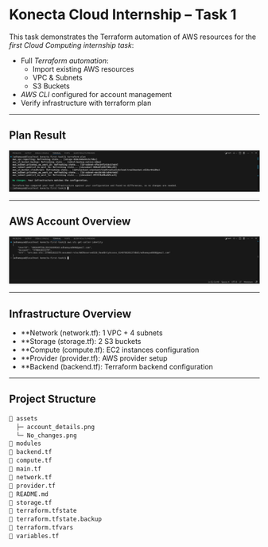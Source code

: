 # Konecta Cloud Internship – Task 1

This task demonstrates the Terraform automation of AWS resources for the *first Cloud Computing internship task*:

- Full *Terraform automation*:
  - Import existing AWS resources
  - VPC & Subnets
  - S3 Buckets
- *AWS CLI* configured for account management
- Verify infrastructure with terraform plan

---

## Plan Result

![Terraform Plan – No Changes](assets/No_changes.png)

---

## AWS Account Overview

![AWS Account Details](assets/account_details.png)

---

## Infrastructure Overview

- **Network (network.tf): 1 VPC + 4 subnets  
- **Storage (storage.tf): 2 S3 buckets  
- **Compute (compute.tf): EC2 instances configuration  
- **Provider (provider.tf): AWS provider setup  
- **Backend (backend.tf): Terraform backend configuration  

---

## Project Structure

```bash
📁 assets
  ├─ account_details.png
  └─ No_changes.png
📁 modules
📄 backend.tf
📄 compute.tf
📄 main.tf
📄 network.tf
📄 provider.tf
📄 README.md
📄 storage.tf
📄 terraform.tfstate
📄 terraform.tfstate.backup
📄 terraform.tfvars
📄 variables.tf
